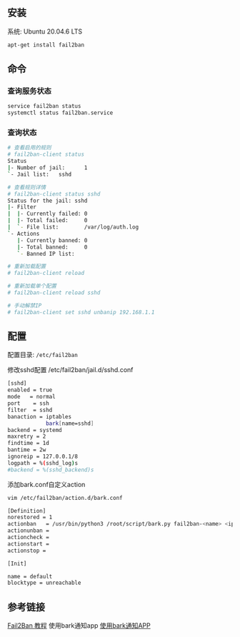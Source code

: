 ## 安装
系统: Ubuntu 20.04.6 LTS

```bash
apt-get install fail2ban
```

## 命令

### 查询服务状态

```bash
service fail2ban status
systemctl status fail2ban.service
```

### 查询状态

```bash
# 查看启用的规则
# fail2ban-client status
Status
|- Number of jail:      1
`- Jail list:   sshd

# 查看规则详情
# fail2ban-client status sshd
Status for the jail: sshd
|- Filter
|  |- Currently failed: 0
|  |- Total failed:     0
|  `- File list:        /var/log/auth.log
`- Actions
   |- Currently banned: 0
   |- Total banned:     0
   `- Banned IP list:

# 重新加载配置
# fail2ban-client reload

# 重新加载单个配置
# fail2ban-client reload sshd

# 手动解禁IP
# fail2ban-client set sshd unbanip 192.168.1.1
```

## 配置

配置目录: `/etc/fail2ban`

修改sshd配置
/etc/fail2ban/jail.d/sshd.conf

```bash
[sshd]
enabled = true
mode   = normal
port    = ssh
filter  = sshd
banaction = iptables
            bark[name=sshd]
backend = systemd
maxretry = 2
findtime = 1d
bantime = 2w
ignoreip = 127.0.0.1/8
logpath = %(sshd_log)s
#backend = %(sshd_backend)s
```

添加bark.conf自定义action
```bash
vim /etc/fail2ban/action.d/bark.conf
```

```bash
[Definition]
norestored = 1
actionban   = /usr/bin/python3 /root/script/bark.py fail2ban-<name> <ip>
actionunban =
actioncheck =
actionstart =
actionstop =

[Init]

name = default
blocktype = unreachable
```

## 参考链接

[Fail2Ban 教程](https://github.com/wangdoc/ssh-tutorial/blob/main/docs/fail2ban.md)
使用bark通知app [使用bark通知APP](post/shi-yong-bark-tong-zhi-APP.html) 